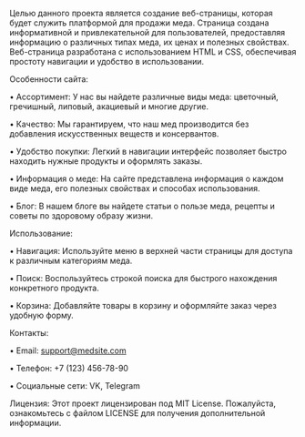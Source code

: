 Целью данного проекта является создание веб-страницы, которая будет служить платформой для продажи меда. Страница создана информативной и привлекательной для пользователей, предоставляя информацию о различных типах меда, их ценах и полезных свойствах. Веб-страница разработана с использованием HTML и CSS, обеспечивая простоту навигации и удобство в использовании.

Особенности сайта:

• Ассортимент: У нас вы найдете различные виды меда: цветочный, гречишный, липовый, акациевый и многие другие.

• Качество: Мы гарантируем, что наш мед производится без добавления искусственных веществ и консервантов.

• Удобство покупки: Легкий в навигации интерфейс позволяет быстро находить нужные продукты и оформлять заказы.

• Информация о меде: На сайте представлена информация о каждом виде меда, его полезных свойствах и способах использования.

• Блог: В нашем блоге вы найдете статьи о пользе меда, рецепты и советы по здоровому образу жизни.


Использование:

• Навигация: Используйте меню в верхней части страницы для доступа к различным категориям меда.

• Поиск: Воспользуйтесь строкой поиска для быстрого нахождения конкретного продукта.

• Корзина: Добавляйте товары в корзину и оформляйте заказ через удобную форму.


Контакты:

• Email: support@medsite.com

• Телефон: +7 (123) 456-78-90

• Социальные сети: VK, Telegram


Лицензия:
Этот проект лицензирован под MIT License. Пожалуйста, ознакомьтесь с файлом LICENSE для получения дополнительной информации.
